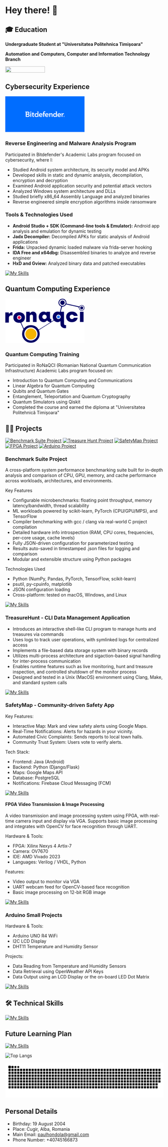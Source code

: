 # Hey there! 👋

## 🎓 Education

**Undergraduate Student at "Universitatea Politehnica Timișoara"**

**Automation and Computers, Computer and Information Technology Branch**

<img src="https://acceleratefuturehei.eu/wp-content/uploads/2023/03/sigla-scurta_cu-scris-01.png" width=50% height=50%>

## Cybersecurity Experience

<img src="https://raw.githubusercontent.com/paulhondola/Bitdefender-AC-Labs/main/Resources/Logos/bitdefender_icon_blue.png" width=50% height=50%>

### Reverse Engineering and Malware Analysis Program

Participated in Bitdefender's Academic Labs program focused on cybersecurity, where I:

- Studied Android system architecture, its security model and APKs
- Developed skills in static and dynamic analysis, decompilation, encryption and decryption
- Examined Android application security and potential attack vectors
- Analyzed Windows system architecture and DLLs
- Studied briefly x86_64 Assembly Language and analyzed binaries
- Reverse engineered simple encryption algorithms inside ransomware

### Tools & Technologies Used

- **Android Studio + SDK (Command-line tools & Emulator):** Android app analysis and emulation for dynamic testing
- **Jadx Decompiler:** Decompiled APKs for static analysis of Android applications
- **Frida:** Unpacked dynamic loaded malware via frida-server hooking
- **IDA Free and x64dbg:** Disassembled binaries to analyze and reverse engineer
- **HxD and Gview:** Analyzed binary data and patched executables

[![My Skills](https://skillicons.dev/icons?i=androidstudio,windows&perline=7)](https://skillicons.dev)

## Quantum Computing Experience

<img src="https://raw.githubusercontent.com/paulhondola/Quantum-Computing-RoNaQCI/main/logo/logo-ronaqci.png" width=50% height=50%>

### Quantum Computing Training

Participated in RoNaQCI  (Romanian National Quantum Communication Infrastructure) Academic Labs program focused on:
  - Introduction to Quantum Computing and Communications
  - Linear Algebra for Quantum Computing
  - Qubits and Quantum Gates
  - Entanglement, Teleportation and Quantum Cryptography
  - Quantum Simulators using Qiskit
  - Completed the course and earned the diploma at "Universitatea Politehnică Timișoara"

## 👨‍💻 Projects

[![Benchmark Suite Project](https://img.shields.io/badge/BenchmarkSuite-345?style=flat-square&logo=Github&logoColor=white)](https://github.com/paulhondola/Benchmark-Suite)
[![Treasure Hunt Project](https://img.shields.io/badge/Treasure_Hunt-345?style=flat-square&logo=Github&logoColor=white)](https://github.com/paulhondola/Sisteme-de-Operare)
[![SafetyMap Project](https://img.shields.io/badge/SafetyMap_Project-345?style=flat-square&logo=Github&logoColor=white)](https://github.com/UniHack2024)
[![FPGA Project](https://img.shields.io/badge/FPGA_Project-345?style=flat-square&logo=Github&logoColor=white)](https://github.com/LD-FPGA-Project/FPGA-Video-Transmission-and-Image-Processing)
[![Arduino Project](https://img.shields.io/badge/Arduino_Project-345?style=flat-square&logo=Github&logoColor=white)](https://github.com/orgs/DEM-Arduino-Project/repositories)

### Benchmark Suite Project

A cross-platform system performance benchmarking suite built for in-depth analysis and comparison of CPU, GPU, memory, and cache performance across workloads, architectures, and environments.

Key Features

- Configurable microbenchmarks: floating point throughput, memory latency/bandwidth, thread scalability
- ML workloads powered by scikit-learn, PyTorch (CPU/GPU/MPS), and TensorFlow
- Compiler benchmarking with gcc / clang via real-world C project compilation
- Detailed hardware info introspection (RAM, CPU cores, frequencies, per-core usage, cache levels)
- Fully JSON-driven configuration for parameterized testing
- Results auto-saved in timestamped .json files for logging and comparison
- Modular and extensible structure using Python packages

Technologies Used

- Python (NumPy, Pandas, PyTorch, TensorFlow, scikit-learn)
- psutil, py-cpuinfo, matplotlib
- JSON configuration loading
- Cross-platform: tested on macOS, Windows, and Linux

[![My Skills](https://skillicons.dev/icons?i=py,pytorch,tensorflow,sklearn&perline=7)](https://skillicons.dev)

### TreasureHunt - CLI Data Management Application

  - Introduces an interactive shell-like CLI program to manage hunts and treasures via commands
  - Uses logs to track user operations, with symlinked logs for centralized access
  - Implements a file-based data storage system with binary records
  - Utilizes multi-process architecture and sigaction-based signal handling for inter-process communication
  - Enables runtime features such as live monitoring, hunt and treasure inspection, and controlled shutdown of the
monitor process
  - Designed and tested in a Unix (MacOS) environment using Clang, Make, and standard system calls

[![My Skills](https://skillicons.dev/icons?i=linux,c,cmake&perline=7)](https://skillicons.dev)

### SafetyMap - Community-driven Safety App

Key Features:

- Interactive Map: Mark and view safety alerts using Google Maps.
- Real-Time Notifications: Alerts for hazards in your vicinity.
- Automated Civic Complaints: Sends reports to local town halls.
- Community Trust System: Users vote to verify alerts.

Tech Stack:

- Frontend: Java (Android)
- Backend: Python (Django/Flask)
- Maps: Google Maps API
- Database: PostgreSQL
- Notifications: Firebase Cloud Messaging (FCM)

[![My Skills](https://skillicons.dev/icons?i=androidstudio,java,gradle,postgres,django,firebase&perline=7)](https://skillicons.dev)

#### FPGA Video Transmission & Image Processing

A video transmission and image processing system using FPGA, with real-time camera input and display via VGA. Supports basic image processing and integrates with OpenCV for face recognition through UART.

Hardware & Tools:

- FPGA: Xilinx Nexys 4 Artix-7
- Camera: OV7670
- IDE: AMD Vivado 2023
- Languages: Verilog / VHDL, Python

Features:

- Video output to monitor via VGA
- UART webcam feed for OpenCV-based face recognition
- Basic image processing on 12-bit RGB image

[![My Skills](https://skillicons.dev/icons?i=py,opencv&perline=7)](https://skillicons.dev)

### Arduino Small Projects

Hardware & Tools:

  - Arduino UNO R4 WiFi
  - I2C LCD Display
  - DHT11 Temperature and Humidity Sensor

Projects:

  - Data Reading from Temperature and Humidity Sensors
  - Data Retrieval using OpenWeather API Keys
  - Data Output using an LCD Display or the on-board LED Dot Matrix

[![My Skills](https://skillicons.dev/icons?i=arduino,cpp&perline=7)](https://skillicons.dev)

## 🛠️ Technical Skills

[![My Skills](https://skillicons.dev/icons?i=linux,apple,bash,git,c,cpp,py,java&perline=4)](https://skillicons.dev)

## Future Learning Plan

[![My Skills](https://skillicons.dev/icons?i=rust,zig,swift,docker,kubernetes&perline=7)](https://skillicons.dev)

![Top Langs](https://github-readme-stats.vercel.app/api/top-langs/?username=paulhondola&layout=compact)

<div align="center">
  <picture>
    <source media="(prefers-color-scheme: dark)" srcset="https://raw.githubusercontent.com/platane/platane/output/github-contribution-grid-snake-dark.svg">
    <source media="(prefers-color-scheme: light)" srcset="https://raw.githubusercontent.com/platane/platane/output/github-contribution-grid-snake.svg">
    <img alt="github contribution grid snake animation" src="https://raw.githubusercontent.com/platane/platane/output/github-contribution-grid-snake.svg">
  </picture>
</div>

## Personal Details

- Birthday: 19 August 2004
- Place: Cugir, Alba, Romania
- Main Email: <paulhondola@gmail.com>
- Phone Number: +40745166873
  
  
